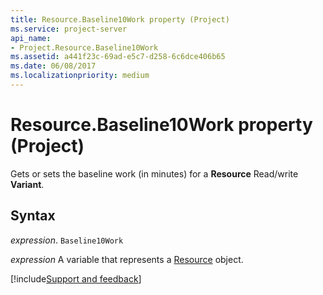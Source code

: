 ```yaml
---
title: Resource.Baseline10Work property (Project)
ms.service: project-server
api_name:
- Project.Resource.Baseline10Work
ms.assetid: a441f23c-69ad-e5c7-d258-6c6dce406b65
ms.date: 06/08/2017
ms.localizationpriority: medium
---
```



# Resource.Baseline10Work property (Project)

Gets or sets the baseline work (in minutes) for a **Resource** Read/write **Variant**.


## Syntax

_expression_. `Baseline10Work`

_expression_ A variable that represents a [Resource](./Project.Resource.md) object.

[!include[Support and feedback](~/includes/feedback-boilerplate.md)]
